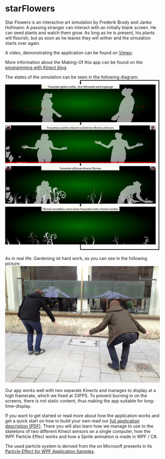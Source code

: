 starFlowers
===========
Star Flowers is an interactive art simulation by Frederik Brudy and Janko Hofmann: A passing stranger can interact with an initially blank screen. He can seed plants and watch them grow. As long as he is present, his plants will flourish, but as soon as he leaves they will wither and the simulation starts over again. 


A video, demonstrating the application can be found on <a href="https://vimeo.com/64384008" target="_blank">Vimeo</a>. 


More information about the Making-Of this app can be found on the <a href="http://programmingwithkinect.wordpress.com" target="_blank">programming with Kinect blog</a>.

The states of the simulation can be seen in the following diagram:
![States of the StarFlowers App by Frederik Brudy and Janko Hofmann](StarFlowers-appstates-brudy-hofmann.jpg "TStates of the StarFlowers Kinect application by Frederik Brudy and Janko Hofmann. 1st image: Walking strangers pass the public displays, their outline will be displayed. 2nd image: Users are regcognized and can seed plants with the particle systems in their hands. 3rd image: Users seed plants. 4th image: plants wither as soon as no user is present anymore.")

As in real life: Gardening ist hard work, as you can see in the following picture:
![people bending in front of public screen o seed plants for StarFlowers App](starflowers-hard-work.jpg "Gardening ist hard work, if you want to do it right.")

Our app works well with two separate Kinects and manages to display at a high framerate, which we fixed at 33FPS. To prevent burning in on the screens, there is not static content, thus making the app suitable for long-time-display.

If you want to get started or read more about how the application works and get a quick start on how to build your own read our <a href="StarFlowersDeliverable.pdf?raw=true" target="_blank">full application description (PDF)</a>. There you will also learn how we manage to use to the skeletons of two different Kinect sensors on a single computer, how the WPF Particle Effect works and how a Sprite animation is made in WPF / C#.


The used particle system is derived from the on Microsoft presents in its <a href="http://msdn.microsoft.com/en-us/library/vstudio/ms771772(v=vs.90).aspx" target="_blank">Particle Effect for WPF Application Samples</a>.